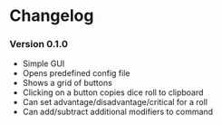 # Changelog

### Version 0.1.0

- Simple GUI
- Opens predefined config file
- Shows a grid of buttons
- Clicking on a button copies dice roll to clipboard
- Can set advantage/disadvantage/critical for a roll
- Can add/subtract additional modifiers to command
